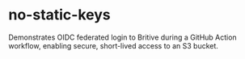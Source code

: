 # no-static-keys
Demonstrates OIDC federated login to Britive during a GitHub Action workflow, enabling secure, short-lived access to an S3 bucket.
